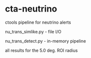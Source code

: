 # cta-neutrino

ctools pipeline for neutrino alerts

nu_trans_simlike.py - file I/O

nu_trans_detect.py - in-memory pipeline

all results for the 5.0 deg. ROI radius
